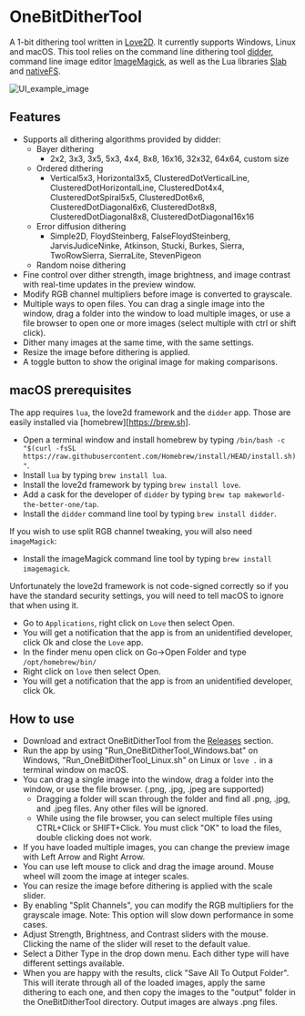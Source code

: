 # OneBitDitherTool
A 1-bit dithering tool written in [Love2D](https://love2d.org/). It currently supports Windows, Linux and macOS. This tool relies on the command line dithering tool [didder](https://github.com/makeworld-the-better-one/didder), command line image editor [ImageMagick](https://imagemagick.org/index.php), as well as the Lua libraries [Slab](https://github.com/flamendless/Slab) and [nativeFS](https://github.com/EngineerSmith/nativefs).

![UI_example_image](https://user-images.githubusercontent.com/102014001/165626507-634bcc2a-2d00-4f4f-925f-5c749f3a3a26.png)

## Features
- Supports all dithering algorithms provided by didder:
  - Bayer dithering
    - 2x2, 3x3, 3x5, 5x3, 4x4, 8x8, 16x16, 32x32, 64x64, custom size
  - Ordered dithering
    - Vertical5x3, Horizontal3x5, ClusteredDotVerticalLine, ClusteredDotHorizontalLine, ClusteredDot4x4, ClusteredDotSpiral5x5, ClusteredDot6x6, ClusteredDotDiagonal6x6, ClusteredDot8x8, ClusteredDotDiagonal8x8, ClusteredDotDiagonal16x16
  - Error diffusion dithering
    - Simple2D, FloydSteinberg, FalseFloydSteinberg, JarvisJudiceNinke, Atkinson, Stucki, Burkes, Sierra, TwoRowSierra, SierraLite, StevenPigeon
  - Random noise dithering
- Fine control over dither strength, image brightness, and image contrast with real-time updates in the preview window.
- Modify RGB channel multipliers before image is converted to grayscale.
- Multiple ways to open files. You can drag a single image into the window, drag a folder into the window to load multiple images, or use a file browser to open one or more images (select multiple with ctrl or shift click).
- Dither many images at the same time, with the same settings.
- Resize the image before dithering is applied.
- A toggle button to show the original image for making comparisons.

## macOS prerequisites
The app requires `lua`, the love2d framework and the `didder` app. Those are easily installed via [homebrew][https://brew.sh].

- Open a terminal window and install homebrew by typing `/bin/bash -c "$(curl -fsSL https://raw.githubusercontent.com/Homebrew/install/HEAD/install.sh)"`.
- Install `lua` by typing `brew install lua`.
- Install the love2d framework by typing `brew install love`.
- Add a cask for the developer of `didder` by typing `brew tap makeworld-the-better-one/tap`.
- Install the `didder` command line tool by typing `brew install didder`.

If you wish to use split RGB channel tweaking, you will also need `imageMagick`:

- Install the imageMagick command line tool by typing `brew install imagemagick`.

Unfortunately the love2d framework is not code-signed correctly so if you have the standard security settings, you will need to tell macOS to ignore that when using it.

- Go to `Applications`, right click on `Love` then select Open.
- You will get a notification that the app is from an unidentified developer, click Ok and close the `Love` app.
- In the finder menu open click on Go->Open Folder and type `/opt/homebrew/bin/`
- Right click on `love` then select Open.
- You will get a notification that the app is from an unidentified developer, click Ok.

## How to use
- Download and extract OneBitDitherTool from the [Releases](https://github.com/timheigames/onebitdithertool/releases) section.
- Run the app by using "Run_OneBitDitherTool_Windows.bat" on Windows, "Run_OneBitDitherTool_Linux.sh" on Linux or `love .` in a terminal window on macOS.
- You can drag a single image into the window, drag a folder into the window, or use the file browser. (.png, .jpg, .jpeg are supported)
  - Dragging a folder will scan through the folder and find all .png, .jpg, and .jpeg files. Any other files will be ignored.
  - While using the file browser, you can select multiple files using CTRL+Click or SHIFT+Click. You must click "OK" to load the files, double clicking does not work.
- If you have loaded multiple images, you can change the preview image with Left Arrow and Right Arrow.
- You can use left mouse to click and drag the image around. Mouse wheel will zoom the image at integer scales.
- You can resize the image before dithering is applied with the scale slider.
- By enabling "Split Channels", you can modify the RGB multipliers for the grayscale image. Note: This option will slow down performance in some cases.
- Adjust Strength, Brightness, and Contrast sliders with the mouse. Clicking the name of the slider will reset to the default value.
- Select a Dither Type in the drop down menu. Each dither type will have different settings available.
- When you are happy with the results, click "Save All To Output Folder". This will iterate through all of the loaded images, apply the same dithering to each one, and then copy the images to the "output" folder in the OneBitDitherTool directory. Output images are always .png files.
